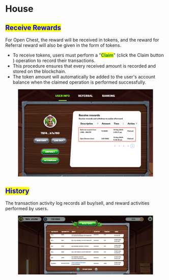 # House

## <mark style="color:blue;">Receive Rewards</mark>

For Open Chest, the reward will be received in tokens, and the reward for Referral reward will also be given in the form of tokens.

* To receive tokens, users must perform a "<mark style="color:green;">**Claim**</mark>"  (click the Claim button ) operation to record their transactions.
* &#x20;This procedure ensures that every received amount is recorded and stored on the blockchain.&#x20;
* The token amount will automatically be added to the user's account balance when the claimed operation is performed successfully.

<figure><img src="../../.gitbook/assets/House.png" alt=""><figcaption></figcaption></figure>

## <mark style="color:blue;">History</mark>

The transaction activity log records all buy/sell, and reward activities performed by users.

<figure><img src="../../.gitbook/assets/history.png" alt=""><figcaption></figcaption></figure>

